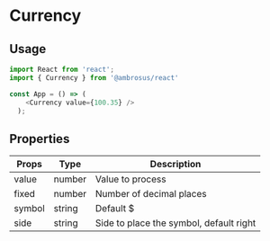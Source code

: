 # Currency

## Usage

```javascript
import React from 'react';
import { Currency } from '@ambrosus/react'

const App = () => (
    <Currency value={100.35} />
  );
```

## Properties

| Props        | Type           | Description                                    |
| ------------ | -------------- | ---------------------------------------------- |
| value     | number      | Value to process               |
| fixed      | number    | Number of decimal places       |
| symbol        | string    | Default $      |
| side        | string    | Side to place the symbol, default right      |